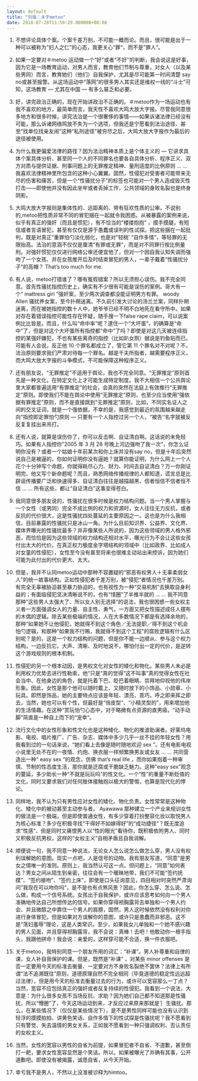 ```yaml
---
layout: default
title: "刘瑜：关于metoo"
date: 2018-07-28T11:59:29.000000+08:00
---
```


1. 不想评论具体个案。个案千差万别，不可能一概而论。而且，很可能是出于一种可以被称为”妇人之仁”的心态，我更关心“罪“，而不是”罪人”。


2. 如果一定要对＃metoo 运动做一个“好”或者“不好’‘的判断，我会说这是好事，因为它是一场教育运动，对男人而言，教育他们节制与尊重，对女人（以及某些男同）而言，教育她们（他们）自我保护，尤其是尽可能第一时间清楚 say no或甚至报警。从这场运动中“落网”的很多男人其实还是维权一线的“斗士”可知，这场教育 — 尤其在中国 — 有多么匾乏和必要。


3. 好，讲完政治正确的，现在开始讲政治不正确的。＃metoo作为一场运动也有我不喜欢的地方，最简单而言，我天性不喜欢大鸣大放大字报。尽管我同意很多地方和很多时候，讲究法治是一个很奢侈的事情——如果诉诸法律已经没有可能，那么诉诸网络鸣放不失为一个选项，但我还是宁愿看到法治途径、甚至“找单位找亲友闹“这种“私刑途径”被穷尽之后，大鸣大放大字报作为最后的途径被使用。


4. 为什么我更偏爱法律的路径？因为法治精神本质上是个体主义的 — 它讲求具体个案具体分析、甚至同一个人的不同罪名也要各自具体分析、程序正义、双方对质与提供证据、刑事问题上的无罪推定精神、量刑适度的比例原则 … … 我喜欢法律精神里所包含的这种小心翼翼。固然，性侵犯对受害者可能带来无尽的伤害和痛苦，但是一个“性骚扰分子”的标签也可能对一个男人造成毁灭性打击——即使他并没有因此坐牢或者丢掉工作，公共领域的身败名裂也是终身阴影。


5. 大鸣大放大字报则是集体性的、远距离的、带有狂欢性质的公审。不说别的,metoo把性质非常不同的冒犯捆在一起就令我困惑。从被暴露的案例来说，似乎有真正的强奸（而且是惯犯），有不恰当的“楼搂抱抱” ，摸手摸腿，有短信或者言语冒犯，甚至有仅仅是源于愚蠢或误判的性试探。把这些捆在一起批判，既是对真正“重罪怕勺淡化弱化，也是对“轻桃’ “自作多情”，等轻罪的无限抬高。法治的意涵不仅仅是厘清“有罪或无罪“，而是对不同罪行按比例量刑。对强奸惯犯仅仅进行网络公审还便宜他了，但对一个因自我认知失调而强吻了一个女孩、并在女孩推开后及时结束冒犯的男人，一辈子戴着“性骚扰分子“的高帽？ That’s too much for me.


6. 有人说，metoo打错谁了？哪有冤假错案？所以无须担心误伤。我不完全同意。首先性骚扰指控历史上，确实有不少很有可能是误伤的案例。哥大有一个“ mattress girl ”强奸案，至少两次调查都没能证明男方有罪。 woody Allen 骚扰养女案，至今扑朔迷离。不久前引发大讨论的汤兰兰案，同样扑朔迷离，而在被她指控的数十人中，她爷爷已经不明不白地死在看守所中。如果对存在着错误指控可能性存在怀疑，随手搜一下false rape claim，可以说案例比比皆是。而且，什么叫“命中率”呢？逮住一个“大坏蛋”，的确算是“命中”了，但是对这个大坏蛋所有指控都“命中”了吗？即使是对这几天被连续指控的某强奸嫌犯，不也有某些离奇的指控（比如趴女厕）据说是钓鱼贴而已。可能有人会说，反正他 10 个罪名都成立了，管它第 11 个罪名对不对呢？不，法治原则要求我们严肃对待每一个罪名。越是千夫所指者，越需要程序正义，而大鸣大放大字报的斗争模式，不可能保障这种程序正义。


7. 还有朋友说，“无罪推定”不适用于舆论，我也不完全同意。“无罪推定”原则首先是一种文化，在特定文化上才可能生成特定制度。我不大相信一个公共舆论里大家都普遍适用“有罪推定”的社会，会真的突然在法庭上有效推行“无罪推定”原则。即使我们不能在舆论中使用“无罪推定“原则，也至少应当使用“强依据有罪推定”原则，而不是直接跳到“无罪推定”原则，比如，不同实名证人之间的交叉证词，就是一个强依据，不幸的是，我感觉到最近的氛围越来越走向“指控即定罪怕勺原则 — 只要有一个人指控过另一个人，“被告’‘名字就被反反复复挂出来吊打。


8. 还有人说，就算是误伤你了，你可以反击啊、自证清白啊。这话说的未免轻巧。如果有人指控你”2005 年 3 月 28 号晚上河边强吻了我一次”，你怎么证明你没有？或者一个姑娘十年前某次和你上床并没有say no，但是十年后突然说自己是被逼的，你如何证明你没有逼她？就算你能证明，为什么网上一个人花个十分钟写个命题，你就得耗尽心力、财力、时间去自证清白？万一你刚证明完、他又写个新命题呢？而且，熟悉网络传播规律的人都知道，谎言总是比辟谣传播要广泛和快速得多、自证清白往往是越描越黑、信者恒信不信者恒不信 … … 所有这些，都让“自证清白”这事变得苍白。


9. 我同意很多朋友说的，性骚扰在很多时候是权力结构问题。当一个男人掌握与一个女性（或男同）完全不成比例的权力和资源时，女人往往无力反抗，或者反抗的代价很大，这是性骚扰四处蔓延的主要原因之一。这也是为什么我相信，目前暴露的性骚扰只是冰山一角。为什么目前知识界、公益界、文化界、媒体界曝光的性骚扰最多？并非像某些人所说的，因为这些领域的男人格外邪恶，而恰恰是因为这些领域的权力结构还相对水平，曝光行为不会让这些女孩付出太大的代价。在真正权力极度金字塔结构的领域中（比如政界、比如成人对女童的性侵犯），女性至今没有甚至将来也很难主动站出来控诉，因为她们可能为此付出的代价更大、太大。


10. 但是，我并不认同metoo运动中那种不容置疑的“邪恶有权男人＋无辜柔弱女人”的统一故事结构。正如性侵犯者千差万别，被“侵犯“者情况也千差万别。有完全无辜被胁迫甚至暴力胁迫的，也有视性为一种“交易机制”去换取自身利益的；有面临侵犯坚决清晰说不的，也有“惜圈”了半推半就的 … … 我不同意那种“这些男人太强大了、所以女人别无选择”的说法，我也很困惑一些女权主义者一方面强调女人的力量、自主性、勇气，一方面又把女性描述成任人摆布的木偶的逻辑。除去某些极端的情况，人在大多数情况下都是有选择余地的，那种“如果她不让他侵犯，她就得不到这个角色／无法提职／得不到这个机会怕勺逻辑，和那种”如果我不行贿，我就得不到这个工程”的腐败逻辑有什么区别呢？是的，这是一个权力结构的问题，但是你不能一边顺从、参与这个权力结构，一边反抗它。大声、清晰、及时地说不，哪怕付出一定的代价，是逆转这个游戏规则的根本机制。


11. 性侵犯的另一个根本动因，是男权文化对女性的矮化和物化。某些男人未必是利用权力优势去进行性勒索，他“只是“真的觉得“这不叫事”真的觉得女性在社会当中、在他身边的角色，就是托着下巴、眨巴着眼睛、崇拜地仰视他的伟岸形象。因此，女性是那个他可以随时戴上、又随时放下的小饰品、小勋章、小玩具。即然是饰品，她的主要特点应该是年轻、漂亮、乖巧，呼之即来挥之即去，当然，她也可以有个性，但最好是“俏皮型”、“小精灵型的”，用来增加他的生活情趣。在这种“赏玩怕勺心态中，对于略微有点资源的直男癌，“动手动脚“简直是一种自上而下的“宠幸“。


12. 流行文化中的女性形象和性文化也是这种矮化、物化的推波助澜者。好莱坞电影、电视、唱片推广、广告、杂志、媒体中多少几乎一丝不挂的年轻女性？用我看到过的一句话来说，“她们看上去像是随时随地欢迎 sex ”。还有电影电视小说里无处不在的一夜情、约炮、换衣服一样频繁换男友或女友 … … 共同营造出一种“ easy sex “的观念，仿佛 that’s real Iife ，而你如果抱着一种审慎、节制的性态度生活，那你就是迂腐或干脆缺乏魅力。这种”easy sex”观念的蔓延，多少助长一种“不就是玩玩吗”的性文化。一个“性”的重量不断贬值的文化，同时又要求我们对任何肢体接触抱以极大的警惕，也算是现代化的悖论。


13. 同样地，我不认为只有男性应对女性的矮化、物化负责。女性常常是这种物化、矮化中的被动甚至主动参与者。 Ayawawa 那种建立一个产业来规训女性的做法是一个极端，但是即使普通女性，有多少穿着打扮整容化妆以取悦男人为核心标准？多少在积极寻找“干得好不如嫁得好”的“成功捷径”？既无度追求“性感”、但是同时又痛恨男人以“性的眼光”看待你，既积极依附男人、同时又积极反抗男权，这样的“女权主义”自相矛盾且自我消解。


14. 顺便说一句，我不同意一种说法，无论女人怎么说怎么做怎么穿，男人没有权利误解她的意图。现实一点吧，人是信号的动物。我有朋友写道，“同意”是男女之情唯一的准则。原则上，我当然认可这一点。但问题上，“同意”如何表达？男女之间从陌生到亲密，往往会有一个暖昧地带，我们不可能“签约抚摸”、“签约接吻”、“签约上床”，即使是口头征询意见，四目相对时突然严肃询问“我现在可以吻你吗”，是不是也有点煞风景？因此，你怎么穿、怎么说、怎么做，构成一个信号系统。女孩出于自我保护，或许应该思考如何向一个男人准确地传达自己所想传达的信号。如果你穿得袒胸露背去单独和一个男人约会、并且微醇之中靠住一个男人的肩膀，固然，男人这时候依然没有权利对你进行身体冒犯，但是如果对方误解你的意图，或许只是愚蠢而非邪恶。这不是“荡妇羞辱”理论，这是人类常识。至少，如果我女儿单独和一个她不感兴趣的男人见面，并且穿得袒胸露背，我不会说：真棒！去吧！他敢动你一根手指头，我跟他拼命！我会说：亲爱的，这样穿可能不合适，换一件衣服吧。


15. 关于metoo，我特别同意一个朋友所用的词汇：“补课”。男人补尊重和自律的课，女人补自我保护的课。但是，既然是“补课” ，对某些 minor offenses 是否一定要用今天的标准去衡量、一定要对方不身败名裂绝不罢休？法律上有所谓“法不追溯既往”原则，道德原理自然不完全相同（毕竟道德的稳定性远远超过法律），但是用今天的标准去衡量过去的行为，或许可以宽容那么一丁点？当然，宽容不应包括真正的强奸或者反复持续的性侵犯。我看到一个说法，大意是：为什么很多女孩不当场反抗、求助？因为她们自己都不知道那是性骚扰，所以“懵圈”了，今天这场运动到来，才反应过来原来那就是’｝生骚扰。那么，在某些情况下（仅仅是某些情况下），是不是男性同样可能也没有认识到轻浮的摸摸拍拍、讲黄色笑话、自作多情下的性试探是性骚扰呢？我不愿看到只有警觉、失去温情的男女关系，正如我不愿看到一种只强调权利、否认责任的女权主义。


16. 当然，女性的宽容以男性的自省为前提，如果冒犯者不自省、不道歉，甚至倒打一耙，要求女性宽容显然是个笑话。所以，如果被曝光了并确有其事，公开道歉吧。即使没有被揭露，诚恳自省，从今天开始。


17. 幸亏我不是男人，不然以上没准被诊释为himtoo。

